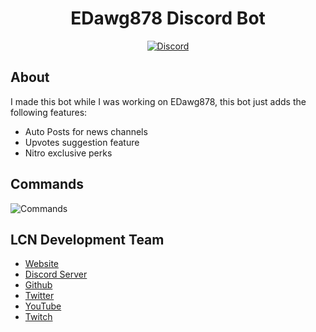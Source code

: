 <div align="center">
  <h1>EDawg878 Discord Bot</h1>
  <a href="https://discord.gg/d8tHEhn">
    <img src="https://discordapp.com/api/guilds/263072793019678731/embed.png" alt="Discord" />
  </a>
</div>

## About

I made this bot while I was working on EDawg878, this bot just adds the following features:
 * Auto Posts for news channels
 * Upvotes suggestion feature
 * Nitro exclusive perks

## Commands
<img src="https://cdn.discordapp.com/attachments/572120574596349983/806742888092008468/wPCw473t48MOgAAAABJRU5ErkJggg.png" alt="Commands" />

## LCN Development Team

* [Website](https://lividacraft.com)
* [Discord Server](https://discord.gg/d8tHEhn)
* [Github](https://github.com/LividaCraft)
* [Twitter](https://twitter.com/PlayLividaCraft)
* [YouTube](https://www.youtube.com/channel/UCbfEFMKw-OlLXyaFU12-9oQ)
* [Twitch](https://www.twitch.tv/lividacraft)
